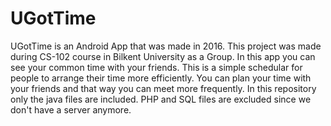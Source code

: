 # UGotTime
UGotTime is an Android App that was made in 2016. This project was made during CS-102 course in Bilkent University as a Group. In this app you can see your common time with your friends. This is a simple schedular for people to arrange their time more efficiently. You can plan your time with your friends and that way you can meet more frequently. In this repository only the java files are included. PHP and SQL files are excluded since we don't have a server anymore.
